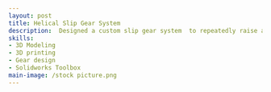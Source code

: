 ```yaml
---
layout: post
title: Helical Slip Gear System
description:  Designed a custom slip gear system  to repeatedly raise and release an arm.
skills: 
- 3D Modeling
- 3D printing
- Gear design
- Solidworks Toolbox
main-image: /stock picture.png
---
```


